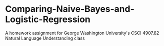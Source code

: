 # Comparing-Naive-Bayes-and-Logistic-Regression
A homework assignment for George Washington University's CSCI  4907.82 Natural Language Understanding class
